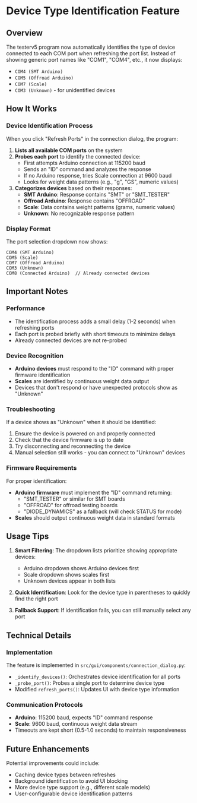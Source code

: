 # Device Type Identification Feature

## Overview
The testerv5 program now automatically identifies the type of device connected to each COM port when refreshing the port list. Instead of showing generic port names like "COM1", "COM4", etc., it now displays:
- `COM4 (SMT Arduino)`
- `COM5 (Offroad Arduino)`
- `COM7 (Scale)`
- `COM3 (Unknown)` - for unidentified devices

## How It Works

### Device Identification Process
When you click "Refresh Ports" in the connection dialog, the program:

1. **Lists all available COM ports** on the system
2. **Probes each port** to identify the connected device:
   - First attempts Arduino connection at 115200 baud
   - Sends an "ID" command and analyzes the response
   - If no Arduino response, tries Scale connection at 9600 baud
   - Looks for weight data patterns (e.g., "g", "GS", numeric values)
3. **Categorizes devices** based on their responses:
   - **SMT Arduino**: Response contains "SMT" or "SMT_TESTER"
   - **Offroad Arduino**: Response contains "OFFROAD"
   - **Scale**: Data contains weight patterns (grams, numeric values)
   - **Unknown**: No recognizable response pattern

### Display Format
The port selection dropdown now shows:
```
COM4 (SMT Arduino)
COM5 (Scale)
COM7 (Offroad Arduino)
COM3 (Unknown)
COM8 (Connected Arduino)  // Already connected devices
```

## Important Notes

### Performance
- The identification process adds a small delay (1-2 seconds) when refreshing ports
- Each port is probed briefly with short timeouts to minimize delays
- Already connected devices are not re-probed

### Device Recognition
- **Arduino devices** must respond to the "ID" command with proper firmware identification
- **Scales** are identified by continuous weight data output
- Devices that don't respond or have unexpected protocols show as "Unknown"

### Troubleshooting
If a device shows as "Unknown" when it should be identified:
1. Ensure the device is powered on and properly connected
2. Check that the device firmware is up to date
3. Try disconnecting and reconnecting the device
4. Manual selection still works - you can connect to "Unknown" devices

### Firmware Requirements
For proper identification:
- **Arduino firmware** must implement the "ID" command returning:
  - "SMT_TESTER" or similar for SMT boards
  - "OFFROAD" for offroad testing boards
  - "DIODE_DYNAMICS" as a fallback (will check STATUS for mode)
- **Scales** should output continuous weight data in standard formats

## Usage Tips

1. **Smart Filtering**: The dropdown lists prioritize showing appropriate devices:
   - Arduino dropdown shows Arduino devices first
   - Scale dropdown shows scales first
   - Unknown devices appear in both lists

2. **Quick Identification**: Look for the device type in parentheses to quickly find the right port

3. **Fallback Support**: If identification fails, you can still manually select any port

## Technical Details

### Implementation
The feature is implemented in `src/gui/components/connection_dialog.py`:
- `_identify_devices()`: Orchestrates device identification for all ports
- `_probe_port()`: Probes a single port to determine device type
- Modified `refresh_ports()`: Updates UI with device type information

### Communication Protocols
- **Arduino**: 115200 baud, expects "ID" command response
- **Scale**: 9600 baud, continuous weight data stream
- Timeouts are kept short (0.5-1.0 seconds) to maintain responsiveness

## Future Enhancements
Potential improvements could include:
- Caching device types between refreshes
- Background identification to avoid UI blocking
- More device type support (e.g., different scale models)
- User-configurable device identification patterns
